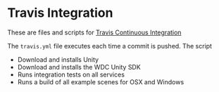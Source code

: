 # Travis Integration
These are files and scripts for [Travis Continuous Integration][travis]

The `travis.yml` file executes each time a commit is pushed. The script

* Download and installs Unity
* Download and installs the WDC Unity SDK
* Runs integration tests on all services
* Runs a build of all example scenes for OSX and Windows

[travis]: https://travis-ci.org/
